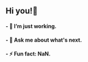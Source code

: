 ## Hi you!👋

#### - 🔭 I’m just working.
#### - 💬 Ask me about what's next.
#### - ⚡ Fun fact: NaN.

<!--
**magnusarneberg/magnusarneberg** is a ✨ _special_ ✨ repository because its `README.md` (this file) appears on your GitHub profile.

Here are some ideas to get you started:

- 🌱 I’m currently learning ...
- 👯 I’m looking to collaborate on ...
- 🤔 I’m looking for help with ...
- 📫 How to reach me: ...
- 😄 Pronouns: ...
-->
